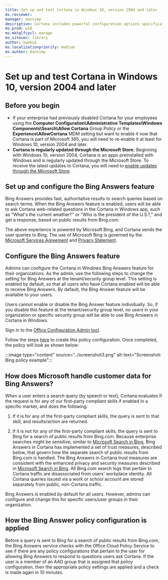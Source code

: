 ```yaml
---
title: Set up and test Cortana in Windows 10, version 2004 and later
ms.reviewer: 
manager: dansimp
description: Cortana includes powerful configuration options specifically to optimize for unique small to medium-sized business and enterprise environments.
ms.prod: w10
ms.mktglfcycl: manage
ms.sitesec: library
author: kwekua
ms.localizationpriority: medium
ms.author: dansimp
---
```


# Set up and test Cortana in Windows 10, version 2004 and later

## Before you begin

- If your enterprise had previously disabled Cortana for your employees using the **Computer Configuration\Administrative Templates\Windows Components\Search\Allow Cortana** Group Policy or the **Experience\AllowCortana** MDM setting but want to enable it now that Cortana is part of Microsoft 365, you will need to re-enable it at least for Windows 10, version 2004 and later.
- **Cortana is regularly updated through the Microsoft Store.** Beginning with Windows 10, version 2004, Cortana is an appx preinstalled with Windows and is regularly updated through the Microsoft Store. To receive the latest updates to Cortana, you will need to [enable updates through the Microsoft Store](https://docs.microsoft.com/windows/configuration/stop-employees-from-using-microsoft-store).

## Set up and configure the Bing Answers feature
Bing Answers provides fast, authoritative results to search queries based on search terms. When the Bing Answers feature is enabled, users will be able to ask Cortana web-related questions in the Cortana in Windows app, such as &quot;What&#39;s the current weather?&quot; or &quot;Who is the president of the U.S.?,&quot; and get a response, based on public results from Bing.com.

The above experience is powered by Microsoft Bing, and Cortana sends the user queries to Bing. The use of Microsoft Bing is governed by the [Microsoft Services Agreement](https://www.microsoft.com/servicesagreement) and [Privacy Statement](https://privacy.microsoft.com/en-US/privacystatement).

## Configure the Bing Answers feature

Admins can configure the Cortana in Windows Bing Answers feature for their organizations. As the admin, use the following steps to change the setting for Bing Answers at the tenant/security group level. This setting is enabled by default, so that all users who have Cortana enabled will be able to receive Bing Answers. By default, the Bing Answer feature will be available to your users.

Users cannot enable or disable the Bing Answer feature individually. So, if you disable this feature at the tenant/security group level, no users in your organization or specific security group will be able to use Bing Answers in Cortana in Windows.

Sign in to the [Office Configuration Admin tool](https://config.office.com/).

Follow the steps [here](https://docs.microsoft.com/deployoffice/overview-office-cloud-policy-service#steps-for-creating-a-policy-configuration) to create this policy configuration. Once completed, the policy will look as shown below:

:::image type="content" source="../screenshot3.png" alt-text="Screenshot: Bing policy example":::

## How does Microsoft handle customer data for Bing Answers?

When a user enters a search query (by speech or text), Cortana evaluates if the request is for any of our first-party compliant skills if enabled in a specific market, and does the following:

1. If it is for any of the first-party compliant skills, the query is sent to that skill, and results/action are returned.

2. If it is not for any of the first-party compliant skills, the query is sent to Bing for a search of public results from Bing.com. Because enterprise searches might be sensitive, similar to [Microsoft Search in Bing](https://docs.microsoft.com/MicrosoftSearch/security-for-search#microsoft-search-in-bing-protects-workplace-searches), Bing Answers in Cortana has implemented a set of trust measures, described below, that govern how the separate search of public results from Bing.com is handled. The Bing Answers in Cortana trust measures are consistent with the enhanced privacy and security measures described in [Microsoft Search in Bing](https://docs.microsoft.com/MicrosoftSearch/security-for-search). All Bing.com search logs that pertain to Cortana traffic are disassociated from users&#39; workplace identity. All Cortana queries issued via a work or school account are stored separately from public, non-Cortana traffic.

Bing Answers is enabled by default for all users. However, admins can configure and change this for specific users/user groups in their organization.

## How the Bing Answer policy configuration is applied
Before a query is sent to Bing for a search of public results from Bing.com, the Bing Answers service checks with the Office Cloud Policy Service to see if there are any policy configurations that pertain to the user for allowing Bing Answers to respond to questions users ask Cortana. If the user is a member of an AAD group that is assigned that policy configuration, then the appropriate policy settings are applied and a check is made again in 10 minutes.
